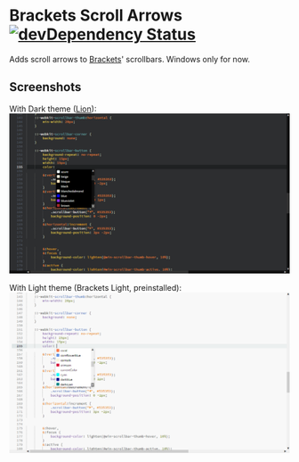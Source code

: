 # Brackets Scroll Arrows [![devDependency Status](https://david-dm.org/MarcelGerber/brackets-scroll-arrows/dev-status.svg)](https://david-dm.org/MarcelGerber/brackets-scroll-arrows#info=devDependencies)
Adds scroll arrows to [Brackets](http://brackets.io)' scrollbars. Windows only for now.

## Screenshots
With Dark theme ([Lion](https://github.com/Brackets-Themes/Lion)):
![Screenshot with dark theme](img/screenshot-dark.png)

With Light theme (Brackets Light, preinstalled):
![Screenshot with light theme](img/screenshot-light.png)

